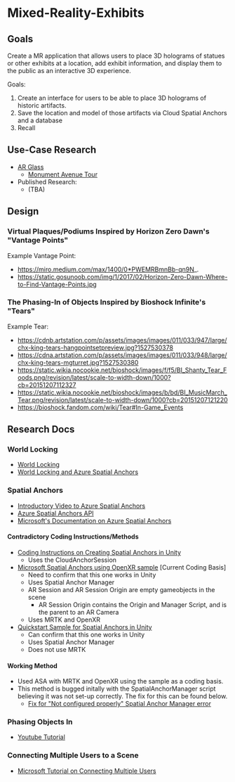 # Mixed-Reality-Exhibits

## Goals

Create a MR application that allows users to place 3D holograms of statues or other exhibits at a location, add exhibit information, and display them to the public as an interactive 3D experience. 

Goals:
1. Create an interface for users to be able to place 3D holograms of historic artifacts.
2. Save the location and model of those artifacts via Cloud Spatial Anchors and a database
3. Recall

## Use-Case Research

- [AR Glass]()
   - [Monument Avenue Tour]()
- Published Research:
   - (TBA)

## Design

### Virtual Plaques/Podiums Inspired by Horizon Zero Dawn's "Vantage Points"
Example Vantage Point:
- https://miro.medium.com/max/1400/0*PWEMRBmnBb-qn9N_. 
- https://static.gosunoob.com/img/1/2017/02/Horizon-Zero-Dawn-Where-to-Find-Vantage-Points.jpg

### The Phasing-In of Objects Inspired by Bioshock Infinite's "Tears"
Example Tear:
- https://cdnb.artstation.com/p/assets/images/images/011/033/947/large/chx-king-tears-hangpointsetpreview.jpg?1527530378
- https://cdna.artstation.com/p/assets/images/images/011/033/948/large/chx-king-tears-mgturret.jpg?1527530380
- https://static.wikia.nocookie.net/bioshock/images/f/f5/BI_Shanty_Tear_Foods.png/revision/latest/scale-to-width-down/1000?cb=20151207112327
- https://static.wikia.nocookie.net/bioshock/images/b/bd/BI_MusicMarch_Tear.png/revision/latest/scale-to-width-down/1000?cb=20151207121220
- https://bioshock.fandom.com/wiki/Tear#In-Game_Events

## Research Docs

### World Locking
- [World Locking](https://docs.microsoft.com/en-us/windows/mixed-reality/develop/unity/spatial-anchors-in-unity?tabs=anchorstore)
- [World Locking and Azure Spatial Anchors](https://docs.microsoft.com/en-us/mixed-reality/world-locking-tools/documentation/howtos/wlt_asa)

### Spatial Anchors
- [Introductory Video to Azure Spatial Anchors](https://docs.microsoft.com/en-us/shows/mixed-reality/intro-to-azure-mixed-reality-services-azure-spatial-anchors)
- [Azure Spatial Anchors API](https://docs.microsoft.com/en-us/dotnet/api/microsoft.azure.spatialanchors?view=spatialanchors-dotnet)
- [Microsoft's Documentation on Azure Spatial Anchors](https://docs.microsoft.com/en-us/azure/spatial-anchors/)

#### Contradictory Coding Instructions/Methods
- [Coding Instructions on Creating Spatial Anchors in Unity](https://docs.microsoft.com/en-us/azure/spatial-anchors/how-tos/create-locate-anchors-unity)
   - Uses the CloudAnchorSession
- [Microsoft Spatial Anchors using OpenXR sample](https://github.com/microsoft/OpenXR-Unity-MixedReality-Samples/blob/main/AzureSpatialAnchorsSample/Assets/Scripts/SpatialAnchorsSample.cs) [Current Coding Basis]
   - Need to confirm that this one works in Unity
   - Uses Spatial Anchor Manager
   - AR Session and AR Session Origin are empty gameobjects in the scene
      - AR Session Origin contains the Origin and Manager Script, and is the parent to an AR Camera
   - Uses MRTK and OpenXR
- [Quickstart Sample for Spatial Anchors in Unity](https://github.com/Azure/azure-spatial-anchors-samples/blob/master/Unity/Assets/AzureSpatialAnchors.Examples/Scripts/AzureSpatialAnchorsBasicDemoScript.cs)
   - Can confirm that this one works in Unity
   - Uses Spatial Anchor Manager
   - Does not use MRTK

#### Working Method
- Used ASA with MRTK and OpenXR using the sample as a coding basis.
- This method is bugged initally with the SpatialAnchorManager script believing it was not set-up correctly. The fix for this can be found below.
   - [Fix for "Not configured properly" Spatial Anchor Manager error](https://github.com/Azure/azure-spatial-anchors-samples/issues/348)

### Phasing Objects In
- [Youtube Tutorial](https://www.youtube.com/watch?v=taMp1g1pBeE)

### Connecting Multiple Users to a Scene
- [Microsoft Tutorial on Connecting Multiple Users](https://docs.microsoft.com/en-us/windows/mixed-reality/develop/unity/tutorials/mr-learning-sharing-03)
